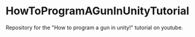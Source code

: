 # HowToProgramAGunInUnityTutorial
Repository for the "How to program a gun in unity!" tutorial on youtube.
